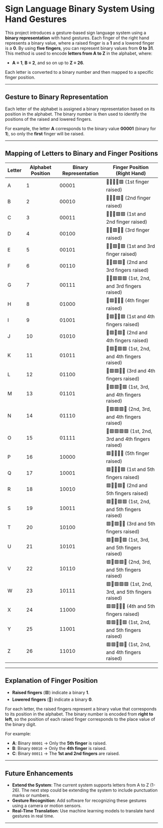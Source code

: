 # **Sign Language Binary System Using Hand Gestures**

This project introduces a gesture-based sign language system using a **binary representation** with hand gestures. Each finger of the right hand represents a binary value, where a raised finger is a **1** and a lowered finger is a **0**. By using **five fingers**, you can represent binary values from **0 to 31**. This method is used to encode **letters from A to Z** in the alphabet, where:

- **A = 1**, **B = 2**, and so on up to **Z = 26**.
  
Each letter is converted to a binary number and then mapped to a specific finger position.

---

## **Gesture to Binary Representation**

Each letter of the alphabet is assigned a binary representation based on its position in the alphabet. The binary number is then used to identify the positions of the raised and lowered fingers.

For example, the letter **A** corresponds to the binary value **00001** (binary for **1**), so only the **first** finger will be raised.

---

## **Mapping of Letters to Binary and Finger Positions**

| **Letter** | **Alphabet Position** | **Binary Representation** | **Finger Position (Right Hand)** |
|------------|-----------------------|----------------------------|----------------------------------|
| A          | 1                     | 00001                      | 🔲🔲🔲🔲🟩 (1st finger raised)    |
| B          | 2                     | 00010                      | 🔲🔲🔲🟩🔲 (2nd finger raised)    |
| C          | 3                     | 00011                      | 🔲🔲🔲🟩🟩 (1st and 2nd finger raised)    |
| D          | 4                     | 00100                      | 🔲🔲🟩🔲🔲 (3rd finger raised)    |
| E          | 5                     | 00101                      | 🔲🔲🟩🔲🟩 (1st and 3rd finger raised)    |
| F          | 6                     | 00110                      | 🔲🔲🟩🟩🔲 (2nd and 3rd fingers raised) |
| G          | 7                     | 00111                      | 🔲🔲🟩🟩🟩 (1st, 2nd, and 3rd fingers raised) |
| H          | 8                     | 01000                      | 🔲🟩🔲🔲🔲 (4th finger raised)    |
| I          | 9                     | 01001                      | 🔲🟩🔲🔲🟩 (1st and 4th fingers raised) |
| J          | 10                    | 01010                      | 🔲🟩🔲🟩🔲 (2nd and 4th fingers raised) |
| K          | 11                    | 01011                      | 🔲🟩🔲🟩🟩 (1st, 2nd, and 4th fingers raised) |
| L          | 12                    | 01100                      | 🔲🟩🟩🔲🔲 (3rd and 4th fingers raised) |
| M          | 13                    | 01101                      | 🔲🟩🟩🔲🟩 (1st, 3rd, and 4th fingers raised) |
| N          | 14                    | 01110                      | 🔲🟩🟩🟩🔲 (2nd, 3rd, and 4th fingers raised) |
| O          | 15                    | 01111                      | 🔲🟩🟩🟩🟩 (1st, 2nd, 3rd and 4th fingers raised) |
| P          | 16                    | 10000                      | 🟩🔲🔲🔲🔲 (5th finger raised)    |
| Q          | 17                    | 10001                      | 🟩🔲🔲🔲🟩 (1st and 5th fingers raised) |
| R          | 18                    | 10010                      | 🟩🔲🔲🟩🔲 (2nd and 5th fingers raised) |
| S          | 19                    | 10011                      | 🟩🔲🔲🟩🟩 (1st, 2nd, and 5th fingers raised) |
| T          | 20                    | 10100                      | 🟩🔲🟩🔲🔲 (3rd and 5th fingers raised) |
| U          | 21                    | 10101                      | 🟩🔲🟩🔲🟩 (1st, 3rd, and 5th fingers raised) |
| V          | 22                    | 10110                      | 🟩🔲🟩🟩🔲 (2nd, 3rd, and 5th fingers raised) |
| W          | 23                    | 10111                      | 🟩🔲🟩🟩🟩 (1st, 2nd, 3rd, and 5th fingers raised) |
| X          | 24                    | 11000                      | 🟩🟩🔲🔲🔲 (4th and 5th fingers raised) |
| Y          | 25                    | 11001                      | 🟩🟩🔲🔲🟩 (1st, 2nd, and 5th fingers raised) |
| Z          | 26                    | 11010                      | 🟩🟩🔲🟩🔲 (1st, 2nd, and 4th fingers raised) |

---

## **Explanation of Finger Position**

- **Raised fingers** (🟩) indicate a binary **1**.
- **Lowered fingers** (🔲) indicate a binary **0**.
  
For each letter, the raised fingers represent a binary value that corresponds to its position in the alphabet. The binary number is encoded from **right to left**, so the position of each raised finger corresponds to the place value of the binary digit.

For example:
- **A**: Binary `00001` → Only the **5th finger** is raised.
- **B**: Binary `00010` → Only the **4th finger** is raised.
- **C**: Binary `00011` → The **1st and 2nd fingers** are raised.

---

## **Future Enhancements**

- **Extend the System**: The current system supports letters from A to Z (1-26). The next step could be extending the system to include punctuation marks or numbers.
- **Gesture Recognition**: Add software for recognizing these gestures using a camera or motion sensors.
- **Real-Time Translation**: Use machine learning models to translate hand gestures in real time.

---
